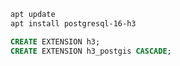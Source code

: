 
```bash
apt update
apt install postgresql-16-h3
```
```sql
CREATE EXTENSION h3;
CREATE EXTENSION h3_postgis CASCADE;
```
